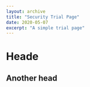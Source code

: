 ```yaml
---
layout: archive
title: "Security Trial Page"
date: 2020-05-07
excerpt: "A simple trial page"
---
```



# Heade
## Another head